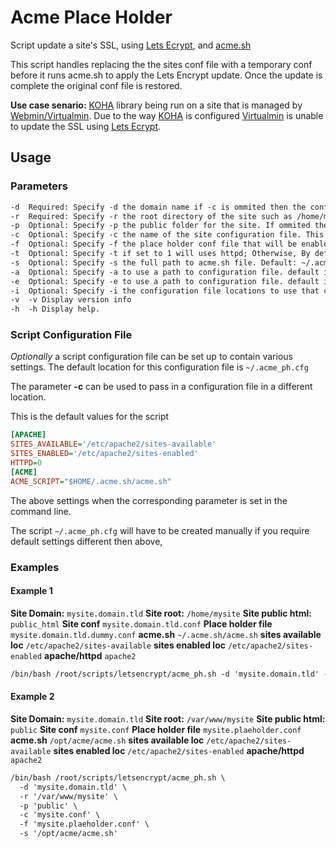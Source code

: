 # Acme Place Holder

Script update a site's SSL, using [Lets Ecrypt](https://letsencrypt.org/), and [acme.sh](https://github.com/acmesh-official/acme.sh)

This script handles replacing the the sites conf file with a temporary conf before it runs acme.sh to apply the Lets Encrypt update. Once the update is complete the original conf file is restored.

**Use case senario:** [KOHA](https://koha.org/) library being run on a site that is managed by [Webmin/Virtualmin](https://www.virtualmin.com/). Due to the way [KOHA](https://koha.org/) is configured [Virtualmin](https://www.virtualmin.com/) is unable to update the SSL using [Lets Ecrypt](https://letsencrypt.org/).

## Usage

### Parameters

```txt
-d  Required: Specify -d the domain name if -c is ommited then the conf file name will be inferred from this parameter
-r  Required: Specify -r the root directory of the site such as /home/mysite
-p  Optional: Specify -p the public folder for the site. If ommited then then -r + /public_html will be infered such as /home/mysite/public_html
-c  Optional: Specify -c the name of the site configuration file. This is the same value that a2ensite would use such as domain.tld
-f  Optional: Specify -f the place holder conf file that will be enabled to allow letsencrypt to update site.
-t  Optional: Specify -t if set to 1 will uses httpd; Otherwise, By default apache2 will be used
-s  Optional: Specify -s the full path to acme.sh file. Default: ~/.acme.sh/acme.sh
-a  Optional: Specify -a to use a path to configuration file. default is /etc/apache2/sites-available
-e  Optional: Specify -e to use a path to configuration file. default is /etc/apache2/sites-enabled
-i  Optional: Specify -i the configuration file locations to use that contains default options
-v  -v Display version info
-h  -h Display help.
```

### Script Configuration File

*Optionally* a script configuration file can be set up to contain various settings.
The default location for this configuration file is `~/.acme_ph.cfg`

The parameter **-c** can be used to pass in a configuration file in a different location.

This is the default values for the script

```ini
[APACHE]
SITES_AVAILABLE='/etc/apache2/sites-available'
SITES_ENABLED='/etc/apache2/sites-enabled'
HTTPD=0
[ACME]
ACME_SCRIPT="$HOME/.acme.sh/acme.sh"
```

The above settings when the corresponding parameter is set in the command line.

The script `~/.acme_ph.cfg` will have to be created manually if you require default settings different then above,

### Examples

#### Example 1

**Site Domain:** `mysite.domain.tld`
**Site root:** `/home/mysite`
**Site public html:** `public_html`
**Site conf** `mysite.domain.tld.conf`
**Place holder file** `mysite.domain.tld.dummy.conf`
**acme.sh** `~/.acme.sh/acme.sh`
**sites available loc** `/etc/apache2/sites-available`
**sites enabled loc** `/etc/apache2/sites-enabled`
**apache/httpd** `apache2`

```txt
/bin/bash /root/scripts/letsencrypt/acme_ph.sh -d 'mysite.domain.tld' -r '/home/mysite'`
```

#### Example 2

**Site Domain:** `mysite.domain.tld`
**Site root:** `/var/www/mysite`
**Site public html:** `public`
**Site conf** `mysite.conf`
**Place holder file** `mysite.plaeholder.conf`
**acme.sh** `/opt/acme/acme.sh`
**sites available loc** `/etc/apache2/sites-available`
**sites enabled loc** `/etc/apache2/sites-enabled`
**apache/httpd** `apache2`

```txt
/bin/bash /root/scripts/letsencrypt/acme_ph.sh \
  -d 'mysite.domain.tld' \
  -r '/var/www/mysite' \
  -p 'public' \
  -c 'mysite.conf' \
  -f 'mysite.plaeholder.conf' \
  -s '/opt/acme/acme.sh'
```

